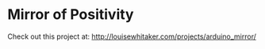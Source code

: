 # Mirror of Positivity 

Check out this project at: http://louisewhitaker.com/projects/arduino_mirror/

